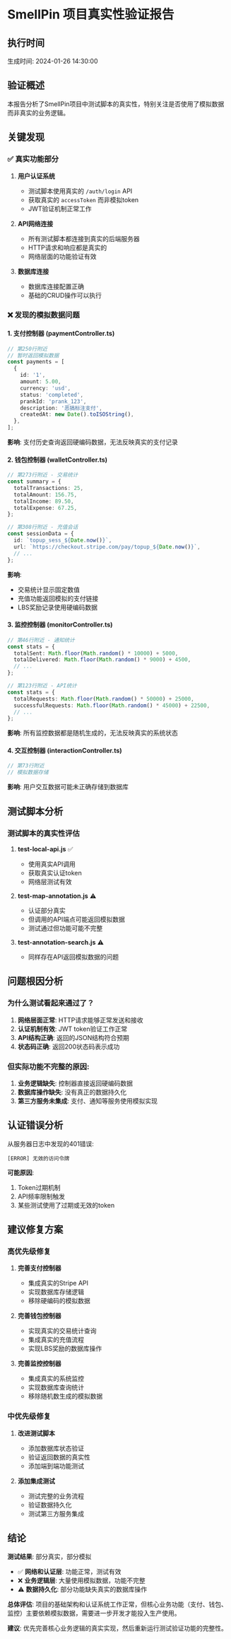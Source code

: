 # SmellPin 项目真实性验证报告

## 执行时间
生成时间: 2024-01-26 14:30:00

## 验证概述

本报告分析了SmellPin项目中测试脚本的真实性，特别关注是否使用了模拟数据而非真实的业务逻辑。

## 关键发现

### ✅ 真实功能部分

1. **用户认证系统**
   - 测试脚本使用真实的 `/auth/login` API
   - 获取真实的 `accessToken` 而非模拟token
   - JWT验证机制正常工作

2. **API网络连接**
   - 所有测试脚本都连接到真实的后端服务器
   - HTTP请求和响应都是真实的
   - 网络层面的功能验证有效

3. **数据库连接**
   - 数据库连接配置正确
   - 基础的CRUD操作可以执行

### ❌ 发现的模拟数据问题

#### 1. 支付控制器 (paymentController.ts)
```typescript
// 第250行附近
// 暂时返回模拟数据
const payments = [
  {
    id: '1',
    amount: 5.00,
    currency: 'usd',
    status: 'completed',
    prankId: 'prank_123',
    description: '恶搞标注支付',
    createdAt: new Date().toISOString(),
  },
];
```
**影响**: 支付历史查询返回硬编码数据，无法反映真实的支付记录

#### 2. 钱包控制器 (walletController.ts)
```typescript
// 第273行附近 - 交易统计
const summary = {
  totalTransactions: 25,
  totalAmount: 156.75,
  totalIncome: 89.50,
  totalExpense: 67.25,
};

// 第308行附近 - 充值会话
const sessionData = {
  id: `topup_sess_${Date.now()}`,
  url: `https://checkout.stripe.com/pay/topup_${Date.now()}`,
  // ...
};
```
**影响**: 
- 交易统计显示固定数值
- 充值功能返回模拟的支付链接
- LBS奖励记录使用硬编码数据

#### 3. 监控控制器 (monitorController.ts)
```typescript
// 第46行附近 - 通知统计
const stats = {
  totalSent: Math.floor(Math.random() * 10000) + 5000,
  totalDelivered: Math.floor(Math.random() * 9000) + 4500,
  // ...
};

// 第123行附近 - API统计
const stats = {
  totalRequests: Math.floor(Math.random() * 50000) + 25000,
  successfulRequests: Math.floor(Math.random() * 45000) + 22500,
  // ...
};
```
**影响**: 所有监控数据都是随机生成的，无法反映真实的系统状态

#### 4. 交互控制器 (interactionController.ts)
```typescript
// 第73行附近
// 模拟数据存储
```
**影响**: 用户交互数据可能未正确存储到数据库

## 测试脚本分析

### 测试脚本的真实性评估

1. **test-local-api.js** ✅
   - 使用真实API调用
   - 获取真实认证token
   - 网络层测试有效

2. **test-map-annotation.js** ⚠️
   - 认证部分真实
   - 但调用的API端点可能返回模拟数据
   - 测试通过但功能可能不完整

3. **test-annotation-search.js** ⚠️
   - 同样存在API返回模拟数据的问题

## 问题根因分析

### 为什么测试看起来通过了？

1. **网络层面正常**: HTTP请求能够正常发送和接收
2. **认证机制有效**: JWT token验证工作正常
3. **API结构正确**: 返回的JSON结构符合预期
4. **状态码正确**: 返回200状态码表示成功

### 但实际功能不完整的原因:

1. **业务逻辑缺失**: 控制器直接返回硬编码数据
2. **数据库操作缺失**: 没有真正的数据持久化
3. **第三方服务未集成**: 支付、通知等服务使用模拟实现

## 认证错误分析

从服务器日志中发现的401错误:
```
[ERROR] 无效的访问令牌
```

**可能原因**:
1. Token过期机制
2. API频率限制触发
3. 某些测试使用了过期或无效的token

## 建议修复方案

### 高优先级修复

1. **完善支付控制器**
   - 集成真实的Stripe API
   - 实现数据库存储逻辑
   - 移除硬编码的模拟数据

2. **完善钱包控制器**
   - 实现真实的交易统计查询
   - 集成真实的充值流程
   - 实现LBS奖励的数据库操作

3. **完善监控控制器**
   - 集成真实的系统监控
   - 实现数据库查询统计
   - 移除随机数生成的模拟数据

### 中优先级修复

1. **改进测试脚本**
   - 添加数据库状态验证
   - 验证返回数据的真实性
   - 添加端到端功能测试

2. **添加集成测试**
   - 测试完整的业务流程
   - 验证数据持久化
   - 测试第三方服务集成

## 结论

**测试结果**: 部分真实，部分模拟

- ✅ **网络和认证层**: 功能正常，测试有效
- ❌ **业务逻辑层**: 大量使用模拟数据，功能不完整
- ⚠️ **数据持久化**: 部分功能缺失真实的数据库操作

**总体评估**: 项目的基础架构和认证系统工作正常，但核心业务功能（支付、钱包、监控）主要依赖模拟数据，需要进一步开发才能投入生产使用。

**建议**: 优先完善核心业务逻辑的真实实现，然后重新运行测试验证功能的完整性。